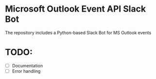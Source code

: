 # Microsoft Outlook Event API Slack Bot
The repository includes a Python-based Slack Bot for MS Outlook events

# TODO:
- [ ] Documentation
- [ ] Error handling
